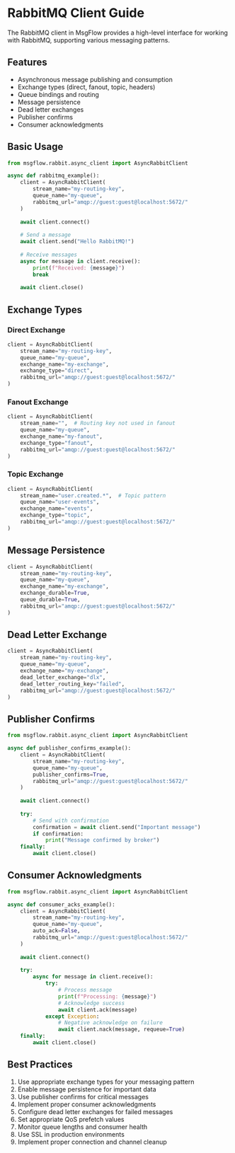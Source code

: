 # RabbitMQ Client Guide

The RabbitMQ client in MsgFlow provides a high-level interface for working with RabbitMQ, supporting various messaging patterns.

## Features

- Asynchronous message publishing and consumption
- Exchange types (direct, fanout, topic, headers)
- Queue bindings and routing
- Message persistence
- Dead letter exchanges
- Publisher confirms
- Consumer acknowledgments

## Basic Usage

```python
from msgflow.rabbit.async_client import AsyncRabbitClient

async def rabbitmq_example():
    client = AsyncRabbitClient(
        stream_name="my-routing-key",
        queue_name="my-queue",
        rabbitmq_url="amqp://guest:guest@localhost:5672/"
    )
    
    await client.connect()
    
    # Send a message
    await client.send("Hello RabbitMQ!")
    
    # Receive messages
    async for message in client.receive():
        print(f"Received: {message}")
        break
    
    await client.close()
```

## Exchange Types

### Direct Exchange

```python
client = AsyncRabbitClient(
    stream_name="my-routing-key",
    queue_name="my-queue",
    exchange_name="my-exchange",
    exchange_type="direct",
    rabbitmq_url="amqp://guest:guest@localhost:5672/"
)
```

### Fanout Exchange

```python
client = AsyncRabbitClient(
    stream_name="",  # Routing key not used in fanout
    queue_name="my-queue",
    exchange_name="my-fanout",
    exchange_type="fanout",
    rabbitmq_url="amqp://guest:guest@localhost:5672/"
)
```

### Topic Exchange

```python
client = AsyncRabbitClient(
    stream_name="user.created.*",  # Topic pattern
    queue_name="user-events",
    exchange_name="events",
    exchange_type="topic",
    rabbitmq_url="amqp://guest:guest@localhost:5672/"
)
```

## Message Persistence

```python
client = AsyncRabbitClient(
    stream_name="my-routing-key",
    queue_name="my-queue",
    exchange_name="my-exchange",
    exchange_durable=True,
    queue_durable=True,
    rabbitmq_url="amqp://guest:guest@localhost:5672/"
)
```

## Dead Letter Exchange

```python
client = AsyncRabbitClient(
    stream_name="my-routing-key",
    queue_name="my-queue",
    exchange_name="my-exchange",
    dead_letter_exchange="dlx",
    dead_letter_routing_key="failed",
    rabbitmq_url="amqp://guest:guest@localhost:5672/"
)
```

## Publisher Confirms

```python
from msgflow.rabbit.async_client import AsyncRabbitClient

async def publisher_confirms_example():
    client = AsyncRabbitClient(
        stream_name="my-routing-key",
        queue_name="my-queue",
        publisher_confirms=True,
        rabbitmq_url="amqp://guest:guest@localhost:5672/"
    )
    
    await client.connect()
    
    try:
        # Send with confirmation
        confirmation = await client.send("Important message")
        if confirmation:
            print("Message confirmed by broker")
    finally:
        await client.close()
```

## Consumer Acknowledgments

```python
from msgflow.rabbit.async_client import AsyncRabbitClient

async def consumer_acks_example():
    client = AsyncRabbitClient(
        stream_name="my-routing-key",
        queue_name="my-queue",
        auto_ack=False,
        rabbitmq_url="amqp://guest:guest@localhost:5672/"
    )
    
    await client.connect()
    
    try:
        async for message in client.receive():
            try:
                # Process message
                print(f"Processing: {message}")
                # Acknowledge success
                await client.ack(message)
            except Exception:
                # Negative acknowledge on failure
                await client.nack(message, requeue=True)
    finally:
        await client.close()
```

## Best Practices

1. Use appropriate exchange types for your messaging pattern
2. Enable message persistence for important data
3. Use publisher confirms for critical messages
4. Implement proper consumer acknowledgments
5. Configure dead letter exchanges for failed messages
6. Set appropriate QoS prefetch values
7. Monitor queue lengths and consumer health
8. Use SSL in production environments
9. Implement proper connection and channel cleanup
